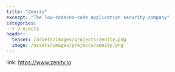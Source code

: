 ```yaml
---
title: "Zenity"
excerpt: "The low-code/no-code application security company"
categories:
  - projects
header:
  teaser: /assets/images/projects/zenity.png
  image: /assets/images/projects/zenity.png
---
```

  
link: https://www.zenity.io